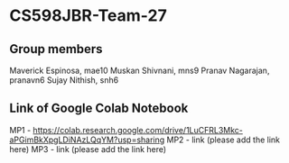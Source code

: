 # CS598JBR-Team-27

## Group members
Maverick Espinosa, mae10
Muskan Shivnani, mns9
Pranav Nagarajan, pranavn6
Sujay Nithish, snh6
## Link of Google Colab Notebook
MP1 - https://colab.research.google.com/drive/1LuCFRL3Mkc-aPGimBkXpgLDiNAzLQqYM?usp=sharing
MP2 - link (please add the link here)
MP3 - link (please add the link here)
